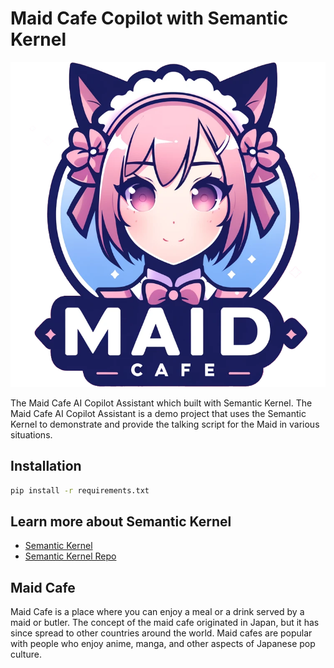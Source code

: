 # Maid Cafe Copilot with Semantic Kernel

![Maid Cafe AI Copilot Assistant](https://raw.githubusercontent.com/antronic/maid_semantic_kernel/main/images/maid-copilot-semantic-kernel-2.png)

The Maid Cafe AI Copilot Assistant which built with Semantic Kernel.
The Maid Cafe AI Copilot Assistant is a demo project that uses the Semantic Kernel to demonstrate and provide the talking script for the Maid in various situations.

## Installation

```bash
pip install -r requirements.txt
```

## Learn more about Semantic Kernel

- [Semantic Kernel](https://learn.microsoft.com/en-us/semantic-kernel/overview)
- [Semantic Kernel Repo](https://github.com/microsoft/semantic-kernel/tree/main/python)


## Maid Cafe

Maid Cafe is a place where you can enjoy a meal or a drink served by a maid or butler. The concept of the maid cafe originated in Japan, but it has since spread to other countries around the world. Maid cafes are popular with people who enjoy anime, manga, and other aspects of Japanese pop culture.